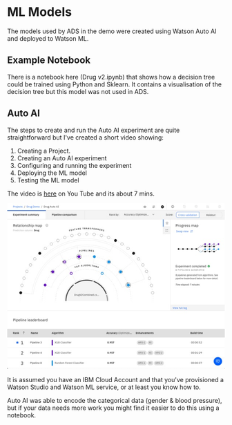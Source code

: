# ML Models

The models used by ADS in the demo were created using Watson Auto AI and deployed to 
Watson ML.

## Example Notebook
There is a notebook here (Drug v2.ipynb) that shows how a decision tree could be trained using Python and Sklearn. 
It contains a visualisation of the decision tree but this model was not used in ADS. 

## Auto AI
The steps to create and run the Auto AI experiment are quite straightforward but I've 
created a short video showing:

1. Creating a Project.
2. Creating an Auto AI experiment
3. Configuring and running the experiment
4. Deploying the ML model
5. Testing the ML model

The video is [here](https://youtu.be/CyC2admff7U) on You Tube and its about 7 mins.


![](images/Auto_AI.jpg)

It is assumed you have an IBM Cloud Account and that you've provisioned a Watson Studio and 
Watson ML service, or at least you know how to.

Auto AI was able to encode the categorical data (gender & blood pressure), but if your data
needs more work you might find it easier to do this using a notebook. 










